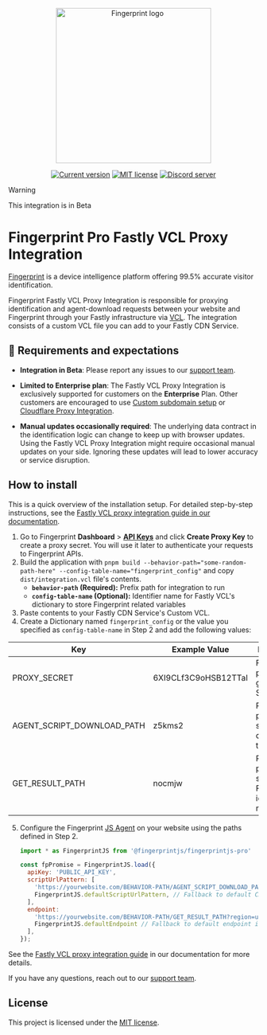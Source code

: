 <p align="center">
  <a href="https://fingerprint.com">
    <picture>
        <source media="(prefers-color-scheme: dark)" srcset="https://fingerprintjs.github.io/home/resources/logo_light.svg" />
        <source media="(prefers-color-scheme: light)" srcset="https://fingerprintjs.github.io/home/resources/logo_dark.svg" />
        <img src="https://fingerprintjs.github.io/home/resources/logo_dark.svg" alt="Fingerprint logo" width="312px" />
   </picture>
  </a>
</p>
<p align="center">
<a href="https://github.com/fingerprintjs/fingerprint-pro-fastly-vcl-integration"><img src="https://img.shields.io/github/v/release/fingerprintjs/fingerprint-pro-fastly-vcl-integration" alt="Current version"></a>
<a href="https://opensource.org/licenses/MIT"><img src="https://img.shields.io/:license-mit-blue.svg" alt="MIT license"></a>
<a href="https://discord.gg/39EpE2neBg"><img src="https://img.shields.io/discord/852099967190433792?style=logo&label=Discord&logo=Discord&logoColor=white" alt="Discord server"></a>
</p>

> [!WARNING]
> This integration is in Beta

# Fingerprint Pro Fastly VCL Proxy Integration

[Fingerprint](https://fingerprint.com) is a device intelligence platform offering 99.5% accurate visitor identification.

Fingerprint Fastly VCL Proxy Integration is responsible for proxying identification and agent-download requests between your website and Fingerprint through your Fastly infrastructure via [VCL](https://www.fastly.com/documentation/guides/vcl/using/). The integration consists of a custom VCL file you can add to your Fastly CDN Service.

## 🚧 Requirements and expectations

* **Integration in Beta**: Please report any issues to our [support team](https://fingerprint.com/support).

* **Limited to Enterprise plan**: The Fastly VCL Proxy Integration is exclusively supported for customers on the **Enterprise** Plan. Other customers are encouraged to use [Custom subdomain setup](https://dev.fingerprint.com/docs/custom-subdomain-setup) or [Cloudflare Proxy Integration](https://dev.fingerprint.com/docs/cloudflare-integration).

* **Manual updates occasionally required**: The underlying data contract in the identification logic can change to keep up with browser updates. Using the Fastly VCL Proxy Integration might require occasional manual updates on your side. Ignoring these updates will lead to lower accuracy or service disruption.

## How to install

This is a quick overview of the installation setup. For detailed step-by-step instructions, see the [Fastly VCL proxy integration guide in our documentation](https://dev.fingerprint.com/docs/fastly-vcl-proxy-integration).

1. Go to Fingerprint **Dashboard** > [**API Keys**](https://dashboard.fingerprint.com/api-keys) and click **Create Proxy Key** to create a proxy secret. You will use it later to authenticate your requests to Fingerprint APIs.
2. Build the application with `pnpm build --behavior-path="some-random-path-here" --config-table-name="fingerprint_config"` and copy `dist/integration.vcl` file's contents.
   - **`behavior-path` (Required):** Prefix path for integration to run
   - **`config-table-name` (Optional):** Identifier name for Fastly VCL's dictionary to store Fingerprint related variables
3. Paste contents to your Fastly CDN Service's Custom VCL.
4. Create a Dictionary named `fingerprint_config` or the value you specified as `config-table-name` in Step 2 and add the following values:

| Key                        | Example Value             | Description                                                   |
|----------------------------|---------------------------|---------------------------------------------------------------|
| PROXY_SECRET               | 6XI9CLf3C9oHSB12TTaI | Fingerprint proxy secret generated in Step 1 |
| AGENT_SCRIPT_DOWNLOAD_PATH | z5kms2                    | Random path segment for downloading the JS agent      |
| GET_RESULT_PATH            | nocmjw                    | Random path segment Fingerprint identification requests           |

5. Configure the Fingerprint [JS Agent](https://dev.fingerprint.com/docs/js-agent) on your website using the paths defined in Step 2.

    ```javascript
    import * as FingerprintJS from '@fingerprintjs/fingerprintjs-pro'
    
    const fpPromise = FingerprintJS.load({
      apiKey: 'PUBLIC_API_KEY',
      scriptUrlPattern: [
        'https://yourwebsite.com/BEHAVIOR-PATH/AGENT_SCRIPT_DOWNLOAD_PATH?apiKey=<apiKey>&version=<version>&loaderVersion=<loaderVersion>',
        FingerprintJS.defaultScriptUrlPattern, // Fallback to default CDN in case of error
      ],
      endpoint: 
        'https://yourwebsite.com/BEHAVIOR-PATH/GET_RESULT_PATH?region=us',
        FingerprintJS.defaultEndpoint // Fallback to default endpoint in case of error
      ],
    });
    ```

See the [Fastly VCL proxy integration guide](https://dev.fingerprint.com/docs/fastly-vcl-proxy-integration#step-3-configure-the-fingerprint-javascript-agent-on-your-client) in our documentation for more details.

If you have any questions, reach out to our [support team](https://fingerprint.com/support).

## License

This project is licensed under the [MIT license](LICENSE).
